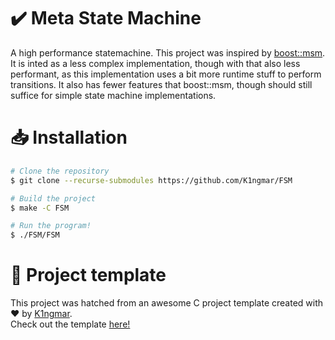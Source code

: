 # ✔️ Meta State Machine
A high performance statemachine.
This project was inspired by [boost::msm](https://www.boost.org/doc/libs/1_86_0/libs/msm/doc/HTML/index.html).
It is inted as a less complex implementation, though with that also less performant,
as this implementation uses a bit more runtime stuff to perform transitions.
It also has fewer features that boost::msm, though should still suffice for simple state machine implementations.

# 📥 Installation
```bash
# Clone the repository
$ git clone --recurse-submodules https://github.com/K1ngmar/FSM

# Build the project
$ make -C FSM

# Run the program!
$ ./FSM/FSM
```

# 🧡 Project template
This project was hatched from an awesome C project template created with ❤️ by [K1ngmar](https://github.com/K1ngmar).  
Check out the template [here!](https://github.com/K1ngmar/C-project-template)
